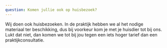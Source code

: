```yaml
---
question: Komen jullie ook op huisbezoek?
---
```


Wij doen ook huisbezoeken. In de praktijk hebben we al het nodige materiaal ter beschikking, dus bij voorkeur kom je met je huisdier tot bij ons. Lukt dat niet, dan komen we tot bij jou tegen een iets hoger tarief dan een praktijkconsultatie.